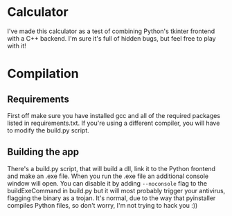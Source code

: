 # Calculator

I've made this calculator as a test of combining Python's tkinter frontend with a C++ backend. I'm sure it's full of hidden bugs, but feel free to play with it!

# Compilation

## Requirements
First off make sure you have installed gcc and all of the required packages listed in requirements.txt. If you're using a different compiler, you will have to modify the build.py script. 

## Building the app
There's a build.py script, that will build a dll, link it to the Python frontend and make an .exe file. When you run the .exe file an additional console window will open. You can disable it by adding `--noconsole` flag to the  buildExeCommand in build.py but it will most probably trigger your antivirus, flagging the binary as a trojan. It's normal, due to the way that pyinstaller compiles Python files, so don't worry, I'm not trying to hack you :))